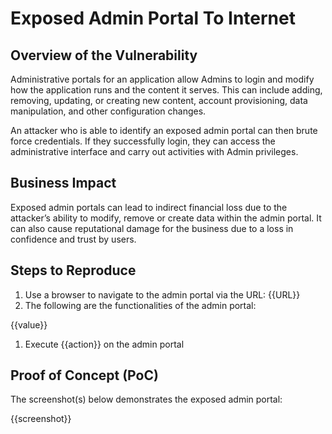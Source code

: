 # Exposed Admin Portal To Internet

## Overview of the Vulnerability

Administrative portals for an application allow Admins to login and modify how the application runs and the content it serves. This can include adding, removing, updating, or creating new content, account provisioning, data manipulation, and other configuration changes.

An attacker who is able to identify an exposed admin portal can then brute force credentials. If they successfully login, they can access the administrative interface and carry out activities with Admin privileges.

## Business Impact

Exposed admin portals can lead to indirect financial loss due to the attacker’s ability to modify, remove or create data within the admin portal. It can also cause reputational damage for the business due to a loss in confidence and trust by users.

## Steps to Reproduce

1. Use a browser to navigate to the admin portal via the URL: {{URL}}
1. The following are the functionalities of the admin portal:

{{value}}

1. Execute {{action}} on the admin portal

## Proof of Concept (PoC)

The screenshot(s) below demonstrates the exposed admin portal:

{{screenshot}}
